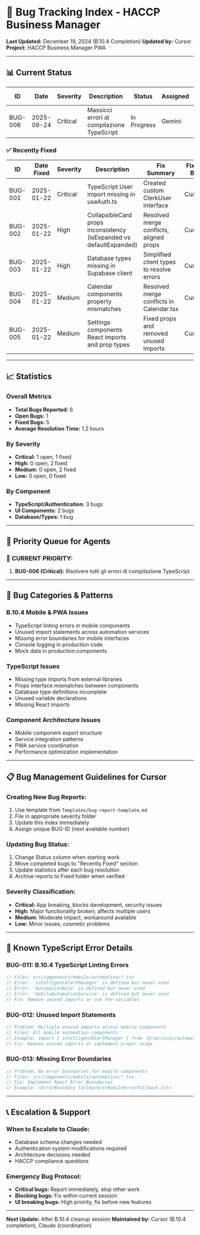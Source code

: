 # 🐛 Bug Tracking Index - HACCP Business Manager

**Last Updated:** December 19, 2024 (B.10.4 Completion)
**Updated by:** Cursor
**Project:** HACCP Business Manager PWA

---

## 📊 Current Status

| ID      | Date       | Severity | Description                                | Status      | Assigned | Resolution Time |
| ------- | ---------- | -------- | ------------------------------------------ | ----------- | -------- | --------------- |
| BUG-006 | 2025-09-24 | Critical | Massicci errori di compilazione TypeScript | In Progress | Gemini   | TBD             |

### ✅ Recently Fixed

| ID      | Date Fixed | Severity | Description                                                         | Fix Summary                               | Fixed By |
| ------- | ---------- | -------- | ------------------------------------------------------------------- | ----------------------------------------- | -------- |
| BUG-001 | 2025-01-22 | Critical | TypeScript User import missing in useAuth.ts                        | Created custom ClerkUser interface        | Cursor   |
| BUG-002 | 2025-01-22 | High     | CollapsibleCard props inconsistency (isExpanded vs defaultExpanded) | Resolved merge conflicts, aligned props   | Cursor   |
| BUG-003 | 2025-01-22 | High     | Database types missing in Supabase client                           | Simplified client types to resolve errors | Cursor   |
| BUG-004 | 2025-01-22 | Medium   | Calendar components property mismatches                             | Resolved merge conflicts in Calendar.tsx  | Cursor   |
| BUG-005 | 2025-01-22 | Medium   | Settings components React imports and prop types                    | Fixed props and removed unused imports    | Cursor   |

---

## 📈 Statistics

### Overall Metrics

- **Total Bugs Reported:** 6
- **Open Bugs:** 1
- **Fixed Bugs:** 5
- **Average Resolution Time:** 1.2 hours

### By Severity

- **Critical:** 1 open, 1 fixed
- **High:** 0 open, 2 fixed
- **Medium:** 0 open, 2 fixed
- **Low:** 0 open, 0 fixed

### By Component

- **TypeScript/Authentication:** 3 bugs
- **UI Components:** 2 bugs
- **Database/Types:** 1 bug

---

## 🎯 Priority Queue for Agents

### 🔴 **CURRENT PRIORITY:**

1.  **BUG-006 (Critical):** Risolvere tutti gli errori di compilazione TypeScript.

---

## 🔧 Bug Categories & Patterns

### **B.10.4 Mobile & PWA Issues**

- TypeScript linting errors in mobile components
- Unused import statements across automation services
- Missing error boundaries for mobile interfaces
- Console logging in production code
- Mock data in production components

### **TypeScript Issues**

- Missing type imports from external libraries
- Props interface mismatches between components
- Database type definitions incomplete
- Unused variable declarations
- Missing React imports

### **Component Architecture Issues**

- Mobile component export structure
- Service integration patterns
- PWA service coordination
- Performance optimization implementation

---

## 📋 Bug Management Guidelines for Cursor

### **Creating New Bug Reports:**

1. Use template from `Templates/bug-report-template.md`
2. File in appropriate severity folder
3. Update this index immediately
4. Assign unique BUG-ID (next available number)

### **Updating Bug Status:**

1. Change Status column when starting work
2. Move completed bugs to "Recently Fixed" section
3. Update statistics after each bug resolution
4. Archive reports to Fixed folder when verified

### **Severity Classification:**

- **Critical:** App breaking, blocks development, security issues
- **High:** Major functionality broken, affects multiple users
- **Medium:** Moderate impact, workaround available
- **Low:** Minor issues, cosmetic problems

---

## 🚨 Known TypeScript Error Details

### **BUG-011: B.10.4 TypeScript Linting Errors**

```typescript
// Files: src/components/mobile/automation/*.tsx
// Error: 'intelligentAlertManager' is defined but never used
// Error: 'AutomationRule' is defined but never used
// Error: 'mobileAutomationService' is defined but never used
// Fix: Remove unused imports or use the variables
```

### **BUG-012: Unused Import Statements**

```typescript
// Problem: Multiple unused imports across mobile components
// Files: All mobile automation components
// Example: import { intelligentAlertManager } from '@/services/automation'
// Fix: Remove unused imports or implement proper usage
```

### **BUG-013: Missing Error Boundaries**

```typescript
// Problem: No error boundaries for mobile components
// Files: src/components/mobile/automation/*.tsx
// Fix: Implement React Error Boundaries
// Example: <ErrorBoundary fallback={<MobileErrorFallback />}>
```

---

## 📞 Escalation & Support

### **When to Escalate to Claude:**

- Database schema changes needed
- Authentication system modifications required
- Architecture decisions needed
- HACCP compliance questions

### **Emergency Bug Protocol:**

- **Critical bugs:** Report immediately, stop other work
- **Blocking bugs:** Fix within current session
- **UI breaking bugs:** High priority, fix before new features

---

**Next Update:** After B.10.4 cleanup session
**Maintained by:** Cursor (B.10.4 completion), Claude (coordination)
